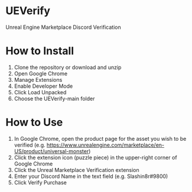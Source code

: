 # UEVerify
Unreal Engine Marketplace Discord Verification

# How to Install
1. Clone the repository or download and unzip
2. Open Google Chrome
3. Manage Extensions
4. Enable Developer Mode
5. Click Load Unpacked
6. Choose the UEVerify-main folder

# How to Use
1. In Google Chrome, open the product page for the asset you wish to be verified (e.g. https://www.unrealengine.com/marketplace/en-US/product/universal-monster)
2. Click the extension icon (puzzle piece) in the upper-right corner of Google Chrome
3. Click the Unreal Marketplace Verification extension
4. Enter your Discord Name in the text field (e.g. Slashin8r#9800)
5. Click Verify Purchase

